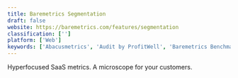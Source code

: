 ```yaml
---
title: Baremetrics Segmentation
draft: false 
website: https://baremetrics.com/features/segmentation
classification: ['']
platform: ['Web']
keywords: ['Abacusmetrics', 'Audit by ProfitWell', 'Baremetrics Benchmarks', 'Benchmark from Brandwatch', 'ChartMogul', 'ChartMogul API', 'Cohorts by Keen IO', 'Email Insights', 'GOAL', 'MRR.io', 'Mailcastr', 'Metricool', 'Officekit', 'Open Benchmarks', 'ProfitWell', 'ProfitWell Report', 'Revealytics', 'SaaS Metrics Refresher from ChartMogul', 'Social Status', 'Social media benchmarks by Socialinsider', 'Stacklist', 'Vaizle']
---
```

Hyperfocused SaaS metrics. A microscope for your customers.